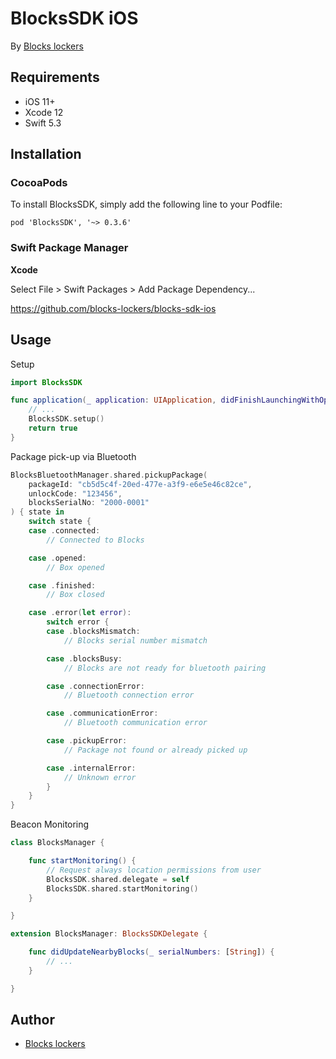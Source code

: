# BlocksSDK iOS

By [Blocks lockers](https://blockslockers.com/)

## Requirements

* iOS 11+
* Xcode 12
* Swift 5.3

## Installation

### CocoaPods

To install BlocksSDK, simply add the following line to your Podfile:

    pod 'BlocksSDK', '~> 0.3.6'

### Swift Package Manager

**Xcode**

Select File > Swift Packages > Add Package Dependency...

https://github.com/blocks-lockers/blocks-sdk-ios

## Usage

Setup
```swift
import BlocksSDK

func application(_ application: UIApplication, didFinishLaunchingWithOptions launchOptions: [UIApplication.LaunchOptionsKey: Any]?) -> Bool {
    // ...
    BlocksSDK.setup()
    return true
}
```

Package pick-up via Bluetooth
```swift
BlocksBluetoothManager.shared.pickupPackage(
    packageId: "cb5d5c4f-20ed-477e-a3f9-e6e5e46c82ce",
    unlockCode: "123456",
    blocksSerialNo: "2000-0001"
) { state in
    switch state {
    case .connected:
        // Connected to Blocks

    case .opened:
        // Box opened

    case .finished:
        // Box closed

    case .error(let error):
        switch error {
        case .blocksMismatch:
            // Blocks serial number mismatch

        case .blocksBusy:
            // Blocks are not ready for bluetooth pairing

        case .connectionError:
            // Bluetooth connection error

        case .communicationError:
            // Bluetooth communication error

        case .pickupError:
            // Package not found or already picked up

        case .internalError:
            // Unknown error		
        }
    }	
}
```

Beacon Monitoring
```swift
class BlocksManager {

    func startMonitoring() {
        // Request always location permissions from user
        BlocksSDK.shared.delegate = self
        BlocksSDK.shared.startMonitoring()
    }

}

extension BlocksManager: BlocksSDKDelegate {

    func didUpdateNearbyBlocks(_ serialNumbers: [String]) {
        // ...
    }

}
```

## Author

* [Blocks lockers](https://github.com/blocks-lockers)
